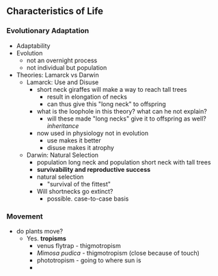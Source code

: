 ## Characteristics of Life
### Evolutionary Adaptation
- Adaptability
- Evolution
	- not an overnight process
	- not individual but population
- Theories: Lamarck vs Darwin
	- Lamarck: Use and Disuse
		- short neck giraffes will make a way to reach tall trees
			- result in elongation of necks
			- can thus give this "long neck" to offspring
		- what is the loophole in this theory? what can he not explain?
			- will these made "long necks" give it to offspring as well? *inheritance*
		- now used in physiology not in evolution
			- use makes it better
			- disuse makes it atrophy
 	- Darwin: Natural Selection
		- population long neck and population short neck with tall trees
		- **survivability and reproductive success**
		- natural selection
			- "survival of the fittest"
		- Will shortnecks go extinct?
			- possible. case-to-case basis
### Movement
- do plants move?
	- Yes. **tropisms**
		- venus flytrap - thigmotropism
		- *Mimosa pudica* - thigmotropism (close because of touch)
		- phototropism - going to where sun is
		- 